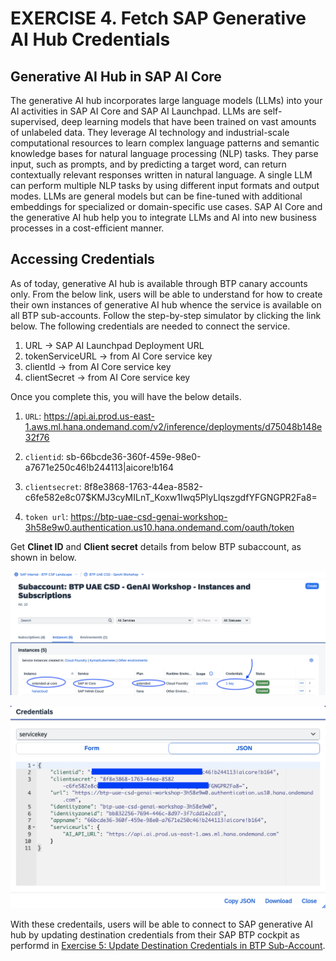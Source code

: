 # EXERCISE 4. Fetch SAP Generative AI Hub Credentials

## Generative AI Hub in SAP AI Core
The generative AI hub incorporates large language models (LLMs) into your AI activities in SAP AI Core and
SAP AI Launchpad. LLMs are self-supervised, deep learning models that have been trained on vast amounts of unlabeled data. They leverage AI technology and industrial-scale computational resources to learn complex language patterns
and semantic knowledge bases for natural language processing (NLP) tasks. They parse input, such as prompts, and by predicting a target word, can return contextually relevant responses written in natural
language. A single LLM can perform multiple NLP tasks by using different input formats and output modes. LLMs are general models but can be fine-tuned with additional embeddings for specialized or domain-specific use cases.
SAP AI Core and the generative AI hub help you to integrate LLMs and AI into new business processes in a cost-efficient manner.

## Accessing Credentials
As of today, generative AI hub is available through BTP canary accounts only. From the below link, users will be able to understand for how to create their own instances of generative AI hub whence the service is available on all BTP sub-accounts.
Follow the step-by-step simulator by clicking the link below. The following credentials are needed to connect the service.

1. URL -> SAP AI Launchpad Deployment URL
2. tokenServiceURL -> from AI Core service key
3. clientId -> from AI Core service key
4. clientSecret -> from AI Core service key


Once you complete this, you will have the below details.

1.  `URL`: https://api.ai.prod.us-east-1.aws.ml.hana.ondemand.com/v2/inference/deployments/d75048b148e32f76

2.  `clientid`: sb-66bcde36-360f-459e-98e0-a7671e250c46!b244113|aicore!b164

3.  `clientsecret`: 8f8e3868-1763-44ea-8582-c6fe582e8c07$KMJ3cyMILnT_Koxw1Iwq5PlyLlqszgdfYFGNGPR2Fa8=

4.  `token url`: https://btp-uae-csd-genai-workshop-3h58e9w0.authentication.us10.hana.ondemand.com/oauth/token

Get **Clinet ID** and **Client secret** details from below BTP subaccount, as shown in below.

  ![Alt text](../assets/secretkey1.png)

  ![Alt text](../assets/secretkey2.png)

With these credentails, users will be able to connect to SAP generative AI hub by updating destination credentials from their SAP BTP cockpit as performd in [Exercise 5: Update Destination Credentials in BTP Sub-Account](../ex3.5/README.md).
